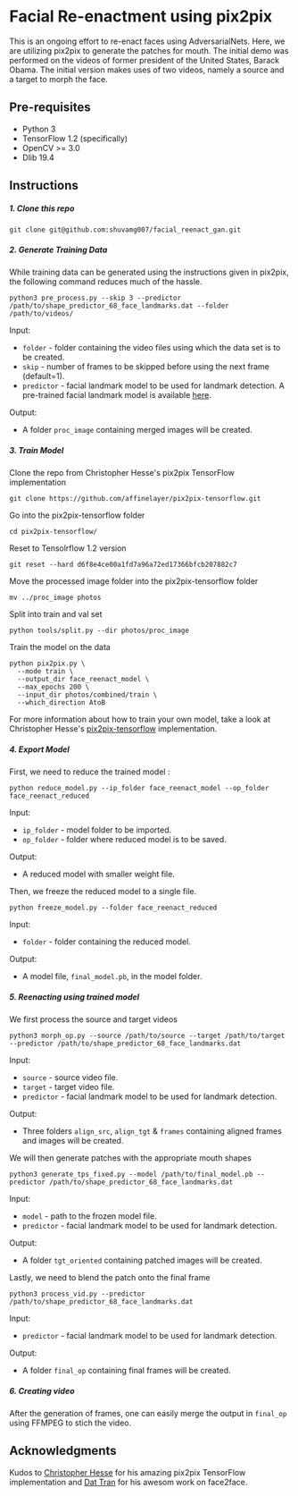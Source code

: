 # Facial Re-enactment using pix2pix
This is an ongoing effort to re-enact faces using AdversarialNets. Here, we are utilizing pix2pix to generate the patches for mouth. The initial demo was performed on the videos of former president of the United States, Barack Obama. The initial version makes uses of two videos, namely a source and a target to morph the face.
## Pre-requisites
- Python 3
- TensorFlow 1.2 (specifically)
- OpenCV >= 3.0
- Dlib 19.4
## Instructions

##### 1. Clone this repo
```
git clone git@github.com:shuvamg007/facial_reenact_gan.git
```
##### 2. Generate Training Data
While training data can be generated using the instructions given in pix2pix, the following command reduces much of the hassle.
```
python3 pre_process.py --skip 3 --predictor /path/to/shape_predictor_68_face_landmarks.dat --folder /path/to/videos/
```

Input:

- `folder` - folder containing the video files using which the data set is to be created.
- `skip` - number of frames to be skipped before using the next frame (default=1).
- `predictor` - facial landmark model to be used for landmark detection. A pre-trained facial landmark model is available [here](http://dlib.net/files/shape_predictor_68_face_landmarks.dat.bz2).

Output:

- A folder `proc_image` containing merged images will be created.

##### 3. Train Model

Clone the repo from Christopher Hesse's pix2pix TensorFlow implementation
```
git clone https://github.com/affinelayer/pix2pix-tensorflow.git
```

Go into the pix2pix-tensorflow folder
```
cd pix2pix-tensorflow/
```

Reset to Tensolrflow 1.2 version
```
git reset --hard d6f8e4ce00a1fd7a96a72ed17366bfcb207882c7
```

Move the processed image folder into the pix2pix-tensorflow folder
```
mv ../proc_image photos
```

Split into train and val set
```
python tools/split.py --dir photos/proc_image
```  

Train the model on the data
```
python pix2pix.py \
  --mode train \
  --output_dir face_reenact_model \
  --max_epochs 200 \
  --input_dir photos/combined/train \
  --which_direction AtoB
```

For more information about how to train your own model, take a look at Christopher Hesse's [pix2pix-tensorflow](https://github.com/affinelayer/pix2pix-tensorflow) implementation.

##### 4. Export Model

First, we need to reduce the trained model :
```
python reduce_model.py --ip_folder face_reenact_model --op_folder face_reenact_reduced
```
Input:
- `ip_folder` - model folder to be imported.
- `op_folder` - folder where reduced model is to be saved.

Output:
- A reduced model with smaller weight file.

Then, we freeze the reduced model to a single file.
```
python freeze_model.py --folder face_reenact_reduced
```

Input:

- `folder` - folder containing the reduced model.

Output:

- A model file, `final_model.pb`, in the model folder.

##### 5. Reenacting using trained model

We first process the source and target videos
```
python3 morph_op.py --source /path/to/source --target /path/to/target --predictor /path/to/shape_predictor_68_face_landmarks.dat
```

Input:

- `source` - source video file.
- `target` - target video file.
- `predictor` - facial landmark model to be used for landmark detection.

Output:

- Three folders `align_src`, `align_tgt` & `frames` containing aligned frames and images will be created.

We will then generate patches with the appropriate mouth shapes
```
python3 generate_tps_fixed.py --model /path/to/final_model.pb --predictor /path/to/shape_predictor_68_face_landmarks.dat
```

Input:

- `model` - path to the frozen model file.
- `predictor` - facial landmark model to be used for landmark detection.

Output:

- A folder `tgt_oriented` containing patched images will be created.

Lastly, we need to blend the patch onto the final frame
```
python3 process_vid.py --predictor /path/to/shape_predictor_68_face_landmarks.dat
```

Input:

- `predictor` - facial landmark model to be used for landmark detection.

Output:

- A folder `final_op` containing final frames will be created.

##### 6. Creating video

After the generation of frames, one can easily merge the output in `final_op` using FFMPEG to stich the video.

## Acknowledgments
Kudos to [Christopher Hesse](https://github.com/christopherhesse) for his amazing pix2pix TensorFlow implementation and [Dat Tran](https://github.com/datitran) for his awesom work on face2face. 
